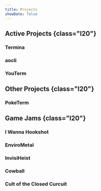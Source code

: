 ```yaml
---
title: Projects
showDate: false
---
```


## Active Projects {class="l20"}

### Termina

### aocli

### YouTerm

## Other Projects {class="l20"}

### PokeTerm

## Game Jams {class="l20"}

### I Wanna Hookshot

### EnviroMetal

### InvisiHeist

### Cowball

### Cult of the Closed Curcuit
